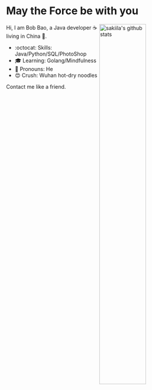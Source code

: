 # May the Force be with you 

<img align="right" alt="sakiila's github stats" width="50%" src="https://github-readme-stats.vercel.app/api?username=sakiila&show_icons=true">

Hi, I am Bob Bao, a Java developer :coffee: living in China :panda_face:.

- :octocat: Skills: Java/Python/SQL/PhotoShop
- :mortar_board: Learning: Golang/Mindfulness
- :wave: Pronouns: He
- :heart_eyes: Crush: Wuhan hot-dry noodles

Contact me like a friend.
